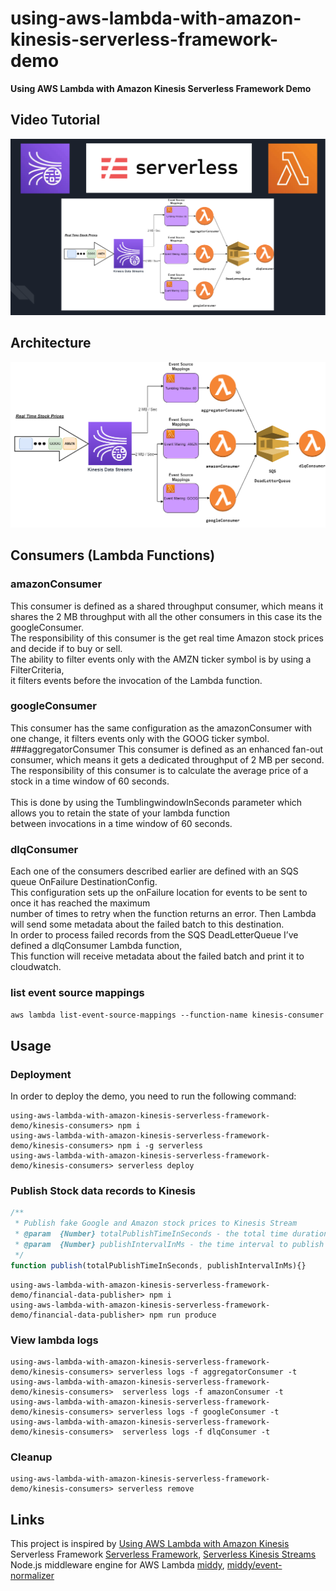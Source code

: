 # using-aws-lambda-with-amazon-kinesis-serverless-framework-demo
**Using AWS Lambda with Amazon Kinesis Serverless Framework Demo**
## Video Tutorial
[![AWS Kinesis to Lambda Tutorial in Nodejs using Serverless framework](assets/images/thumbnail.png)](https://youtu.be/t6h32ccBxdM)

## Architecture
![Architecture](assets/images/architecture.png)

## Consumers (Lambda Functions)
### amazonConsumer
This consumer is defined as a shared throughput consumer, which means it shares the 2 MB throughput with all the other consumers in this case its the googleConsumer.</br>
The responsibility of this consumer is the get real time Amazon stock prices and decide if to buy or sell. </br>
The ability to filter events only with the AMZN ticker symbol is by using a FilterCriteria, </br>
it filters events before the invocation of the Lambda function.
### googleConsumer
This consumer has the same configuration as the amazonConsumer with one change, it filters events only with the GOOG ticker symbol.
###aggregatorConsumer
This consumer is defined as an enhanced fan-out consumer, which means it gets a dedicated throughput of 2 MB per second.</br>
The responsibility of this consumer is to calculate the average price of a stock in a time window of 60 seconds.</br>  
This is done by using the TumblingwindowInSeconds parameter which allows you to retain the state of your lambda function</br> 
between invocations in a time window of 60 seconds.
### dlqConsumer
Each one of the consumers described earlier are defined with an SQS queue OnFailure DestinationConfig.</br>
This configuration sets up the onFailure location for events to be sent to once it has reached the maximum</br>
number of times to retry when the function returns an error. Then Lambda will send some metadata about the failed batch to this destination.</br>
In order to process failed records from the SQS DeadLetterQueue I’ve defined a dlqConsumer Lambda function, </br>
This function will receive metadata about the failed batch and print it to cloudwatch.
### list event source mappings
`aws lambda list-event-source-mappings --function-name kinesis-consumer`
## Usage
### Deployment
In order to deploy the demo, you need to run the following command:
```
using-aws-lambda-with-amazon-kinesis-serverless-framework-demo/kinesis-consumers> npm i
using-aws-lambda-with-amazon-kinesis-serverless-framework-demo/kinesis-consumers> npm i -g serverless
using-aws-lambda-with-amazon-kinesis-serverless-framework-demo/kinesis-consumers> serverless deploy
```
### Publish Stock data records to Kinesis
```js
/**
 * Publish fake Google and Amazon stock prices to Kinesis Stream
 * @param  {Number} totalPublishTimeInSeconds - the total time duration to publish the records
 * @param  {Number} publishIntervalInMs - the time interval to publish records
 */
function publish(totalPublishTimeInSeconds, publishIntervalInMs){}
```
```
using-aws-lambda-with-amazon-kinesis-serverless-framework-demo/financial-data-publisher> npm i
using-aws-lambda-with-amazon-kinesis-serverless-framework-demo/financial-data-publisher> npm run produce
```
### View lambda logs
```
using-aws-lambda-with-amazon-kinesis-serverless-framework-demo/kinesis-consumers> serverless logs -f aggregatorConsumer -t
using-aws-lambda-with-amazon-kinesis-serverless-framework-demo/kinesis-consumers>  serverless logs -f amazonConsumer -t
using-aws-lambda-with-amazon-kinesis-serverless-framework-demo/kinesis-consumers> serverless logs -f googleConsumer -t
using-aws-lambda-with-amazon-kinesis-serverless-framework-demo/kinesis-consumers>  serverless logs -f dlqConsumer -t
```
### Cleanup
```
using-aws-lambda-with-amazon-kinesis-serverless-framework-demo/kinesis-consumers> serverless remove
```
## Links
This project is inspired by [Using AWS Lambda with Amazon Kinesis](https://docs.aws.amazon.com/lambda/latest/dg/with-kinesis.html)
\
Serverless Framework [Serverless Framework](https://www.serverless.com/framework/docs/getting-started), [Serverless Kinesis Streams](https://www.serverless.com/framework/docs/providers/aws/events/streams)
\
Node.js middleware engine for AWS Lambda [middy](https://middy.js.org/), [middy/event-normalizer](https://www.npmjs.com/package/@middy/event-normalizer)



